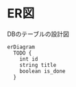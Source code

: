 # ER図
DBのテーブルの設計図

```mermaid
erDiagram
  TODO {
    int id
    string title
    boolean is_done
  }
```
